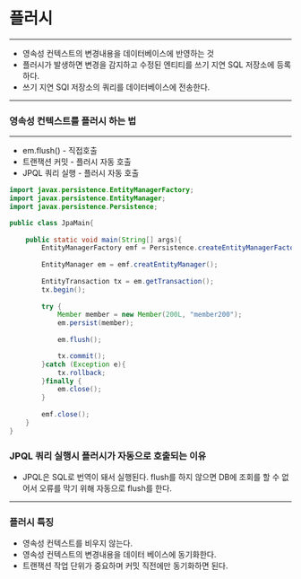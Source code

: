 # 플러시 
***
* 영속성 컨텍스트의 변경내용을 데이터베이스에 반영하는 것
* 플러시가 발생하면 변경을 감지하고 수정된 엔티티를 쓰기 지연 SQL 저장소에 등록하다.
* 쓰기 지연 SQl 저장소의 쿼리를 데이터베이스에 전송한다.

***
### 영속성 컨텍스트를 플러시 하는 법
***
* em.flush() - 직접호출
* 트랜잭션 커밋 - 플러시 자동 호출
* JPQL 쿼리 실행 - 플러시 자동 호출
```java
import javax.persistence.EntityManagerFactory;
import javax.persistence.EntityManager;
import javax.persistence.Persistence;

public class JpaMain{
    
    public static void main(String[] args){
        EntityManagerFactory emf = Persistence.createEntityManagerFactory("hello");
        
        EntityManager em = emf.creatEntityManager();
        
        EntityTransaction tx = em.getTransaction();
        tx.begin();
        
        try { 
            Member member = new Member(200L, "member200");
            em.persist(member);
            
            em.flush();

            tx.commit();
        }catch (Exception e){
            tx.rollback;
        }finally {
            em.close();
        }
        
        emf.close();
    }
}
```

### JPQL 쿼리 실행시 플러시가 자동으로 호출되는 이유
* JPQL은 SQL로 번역이 돼서 실행된다. flush를 하지 않으면 DB에 조회를 할 수 없어서 오류를 막기 위해 자동으로 flush를 한다.
***
### 플러시 특징
* 영속성 컨텍스트를 비우지 않는다.
* 영속성 컨텍스트의 변경내용을 데이터 베이스에 동기화한다.
* 트랜잭션 작업 단위가 중요하며 커밋 직전에만 동기화하면 된다. 


